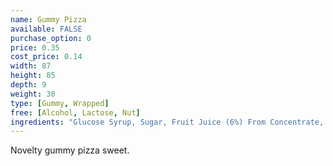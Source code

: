 ```yaml
---
name: Gummy Pizza
available: FALSE
purchase_option: 0
price: 0.35
cost_price: 0.14
width: 87
height: 85
depth: 9
weight: 30
type: [Gummy, Wrapped]
free: [Alcohol, Lactose, Nut]
ingredients: "Glucose Syrup, Sugar, Fruit Juice (6%) From Concentrate, Beef Gelatine, Humectant Sorbitol, Citric Acid, Lactic Acid, Milk Protein, Flavourings, Glazing Agents, Beeswax, Carnauba Wax, Ascorbic Acid (Vitamin C), Colours: E100, E110, E129, E160C, E171"
---
```

Novelty gummy pizza sweet.